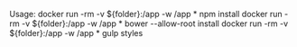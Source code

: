 
Usage:
docker run -rm -v ${folder}:/app -w /app * npm install
docker run -rm -v ${folder}:/app -w /app * bower --allow-root install
docker run -rm -v ${folder}:/app -w /app * gulp styles
